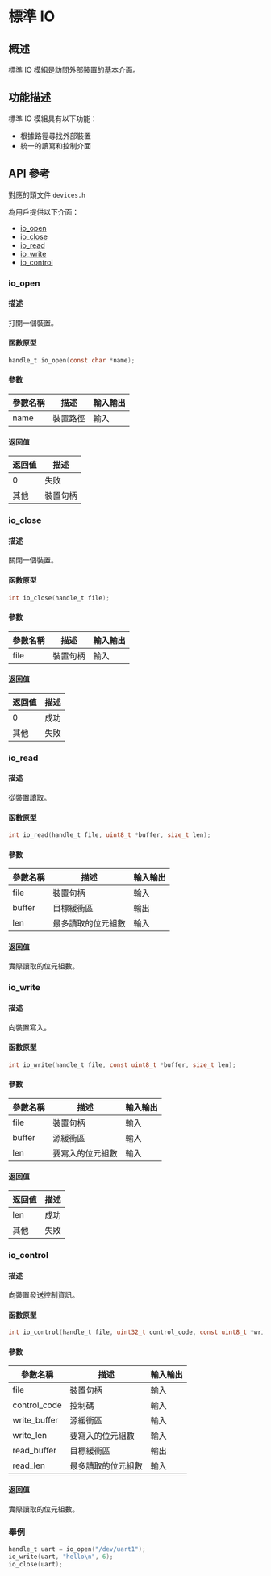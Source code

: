 # 標準 IO

## 概述

標準 IO 模組是訪問外部裝置的基本介面。

## 功能描述

標準 IO 模組具有以下功能：

- 根據路徑尋找外部裝置
- 統一的讀寫和控制介面

## API 參考

對應的頭文件 `devices.h`

為用戶提供以下介面：

- [io\_open](#ioopen)
- [io\_close](#ioclose)
- [io\_read](#ioread)
- [io\_write](#iowrite)
- [io\_control](#iocontrol)

### io\_open

#### 描述

打開一個裝置。

#### 函數原型

```c
handle_t io_open(const char *name);
```

#### 參數

| 參數名稱   |   描述     |  輸入輸出  |
| --------- | ---------- | --------- |
| name      | 裝置路徑    | 輸入      |

#### 返回值

| 返回值 |  描述   |
| ----- | ------- |
| 0     | 失敗    |
| 其他  | 裝置句柄 |

### io\_close

#### 描述

關閉一個裝置。

#### 函數原型

```c
int io_close(handle_t file);
```

#### 參數

| 參數名稱   |   描述     |  輸入輸出  |
| --------- | ---------- | --------- |
| file      | 裝置句柄    | 輸入      |

#### 返回值

| 返回值 |  描述   |
| ----- | ------- |
| 0     | 成功    |
| 其他  | 失敗    |

### io\_read

#### 描述

從裝置讀取。

#### 函數原型

```c
int io_read(handle_t file, uint8_t *buffer, size_t len);
```

#### 參數

| 參數名稱   |   描述         |  輸入輸出  |
| --------- | -------------- | --------- |
| file      | 裝置句柄        | 輸入      |
| buffer    | 目標緩衝區      | 輸出      |
| len       | 最多讀取的位元組數 | 輸入      |

#### 返回值

實際讀取的位元組數。

### io\_write

#### 描述

向裝置寫入。

#### 函數原型

```c
int io_write(handle_t file, const uint8_t *buffer, size_t len);
```

#### 參數

| 參數名稱   |   描述       |  輸入輸出  |
| --------- | ------------ | --------- |
| file      | 裝置句柄      | 輸入      |
| buffer    | 源緩衝區      | 輸入      |
| len       | 要寫入的位元組數 | 輸入      |

#### 返回值

| 返回值 |  描述   |
| ----- | ------- |
| len   | 成功    |
| 其他  | 失敗    |

### io\_control

#### 描述

向裝置發送控制資訊。

#### 函數原型

```c
int io_control(handle_t file, uint32_t control_code, const uint8_t *write_buffer, size_t write_len, uint8_t *read_buffer, size_t read_len);
```

#### 參數

| 參數名稱       |   描述         |  輸入輸出  |
| ------------- | -------------- | --------- |
| file          | 裝置句柄        | 輸入      |
| control\_code | 控制碼          | 輸入      |
| write\_buffer | 源緩衝區        | 輸入      |
| write\_len    | 要寫入的位元組數   | 輸入      |
| read\_buffer  | 目標緩衝區      | 輸出      |
| read\_len     | 最多讀取的位元組數 | 輸入      |

#### 返回值

實際讀取的位元組數。

### 舉例

```c
handle_t uart = io_open("/dev/uart1");
io_write(uart, "hello\n", 6);
io_close(uart);
```